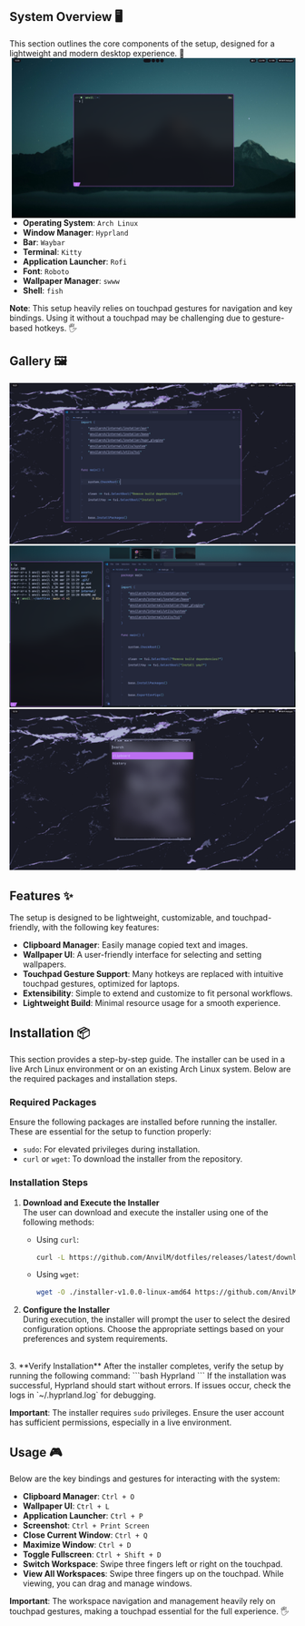 ## System Overview 🖥️

This section outlines the core components of the setup, designed for a lightweight and modern desktop experience. 🌟
<img src="./assets/images/preview_1.png" align="right" width="500px">

-   **Operating System**: `Arch Linux`
-   **Window Manager**: `Hyprland`
-   **Bar**: `Waybar`
-   **Terminal**: `Kitty`
-   **Application Launcher**: `Rofi`
-   **Font**: `Roboto`
-   **Wallpaper Manager**: `swww`
-   **Shell**: `fish`


**Note**: This setup heavily relies on touchpad gestures for navigation and key bindings. Using it without a touchpad may be challenging due to gesture-based hotkeys. 🖐️

## Gallery 🖼️

<img src="./assets/images/preview_2.png">

<img src="./assets/images/preview_3.png">

<img src="./assets/images/preview_4.png">


## Features ✨

The setup is designed to be lightweight, customizable, and touchpad-friendly, with the following key features:

-   **Clipboard Manager**: Easily manage copied text and images.
-   **Wallpaper UI**: A user-friendly interface for selecting and setting wallpapers.
-   **Touchpad Gesture Support**: Many hotkeys are replaced with intuitive touchpad gestures, optimized for laptops.
-   **Extensibility**: Simple to extend and customize to fit personal workflows.
-   **Lightweight Build**: Minimal resource usage for a smooth experience.



## Installation 📦

This section provides a step-by-step guide. The installer can be used in a live Arch Linux environment or on an existing Arch Linux system. Below are the required packages and installation steps.

### Required Packages

Ensure the following packages are installed before running the installer. These are essential for the setup to function properly:

- `sudo`: For elevated privileges during installation.
- `curl` or `wget`: To download the installer from the repository.

### Installation Steps

1. **Download and Execute the Installer**  
   The user can download and execute the installer using one of the following methods:

   - Using `curl`:
     ```bash
     curl -L https://github.com/AnvilM/dotfiles/releases/latest/download/installer-v1.0.0-linux-amd64 -o ./installer-v1.0.0-linux-amd64 && chmod +x ./installer-v1.0.0-linux-amd64 && sudo ./installer-v1.0.0-linux-amd64; rm -f ./installer-v1.0.0-linux-amd64
     ```

   - Using `wget`:
     ```bash
     wget -O ./installer-v1.0.0-linux-amd64 https://github.com/AnvilM/dotfiles/releases/latest/download/installer-v1.0.0-linux-amd64 && chmod +x ./installer-v1.0.0-linux-amd64 && sudo ./installer-v1.0.0-linux-amd64; rm -f ./installer-v1.0.0-linux-amd64
     ```

2. **Configure the Installer**  
   During execution, the installer will prompt the user to select the desired configuration options. Choose the appropriate settings based on your preferences and system requirements.
<br>
3. **Verify Installation**  
   After the installer completes, verify the setup by running the following command:
   ```bash
   Hyprland
   ```
   If the installation was successful, Hyprland should start without errors. If issues occur, check the logs in `~/.hyprland.log` for debugging.

**Important**: The installer requires `sudo` privileges. Ensure the user account has sufficient permissions, especially in a live environment.



## Usage 🎮

Below are the key bindings and gestures for interacting with the system:

-   **Clipboard Manager**: `Ctrl + O`
-   **Wallpaper UI**: `Ctrl + L`
-   **Application Launcher**: `Ctrl + P`
-   **Screenshot**: `Ctrl + Print Screen`
-   **Close Current Window**: `Ctrl + Q`
-   **Maximize Window**: `Ctrl + D`
-   **Toggle Fullscreen**: `Ctrl + Shift + D`
-   **Switch Workspace**: Swipe three fingers left or right on the touchpad.
-   **View All Workspaces**: Swipe three fingers up on the touchpad. While viewing, you can drag and manage windows.

**Important**: The workspace navigation and management heavily rely on touchpad gestures, making a touchpad essential for the full experience. 🖐️